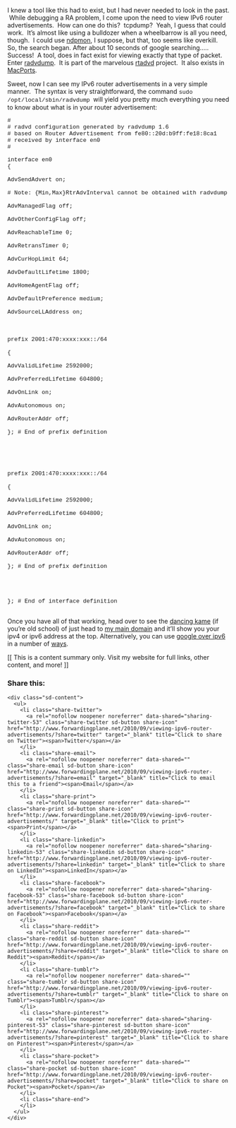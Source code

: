 I knew a tool like this had to exist, but I had never needed to look in the past.  While debugging a RA problem, I come upon the need to view IPv6 router advertisements.  How can one do this?  tcpdump?  Yeah, I guess that could work.  It&#8217;s almost like using a bulldozer when a wheelbarrow is all you need, though.  I could use [ndpmon](http://ndpmon.sourceforge.net/), I suppose, but that, too seems like overkill.  
So, the search began. After about 10 seconds of google searching&#8230;.. Success!  A tool, does in fact exist for viewing exactly that type of packet.  
Enter [radvdump](http://gd.tuwien.ac.at/linuxcommand.org/man_pages/radvdump8.html).  It is part of the marvelous [rtadvd](http://www.freebsd.org/cgi/man.cgi?query=rtadvd&sektion=8) project.  It also exists in [MacPorts](http://www.macports.org/). 

Sweet, now I can see my IPv6 router advertisements in a very simple manner.  The syntax is very straightforward, the command <span style="font-family: 'Courier New', Courier, monospace; font-size: small;">sudo /opt/local/sbin/radvdump </span>will yield you pretty much everything you need to know about what is in your router advertisement:

<span style="font-size: small;"><span style="font-family: 'Courier New', Courier, monospace;">#</span></span>  
<span style="font-size: small;"><span style="font-family: 'Courier New', Courier, monospace;"># radvd configuration generated by radvdump 1.6</span></span>  
<span style="font-size: small;"><span style="font-family: 'Courier New', Courier, monospace;"># based on Router Advertisement from fe80::20d:b9ff:fe18:8ca1</span></span>  
<span style="font-size: small;"><span style="font-family: 'Courier New', Courier, monospace;"># received by interface en0</span></span>  
<span style="font-size: small;"><span style="font-family: 'Courier New', Courier, monospace;">#</span></span>

<span style="font-size: small;"><span style="font-family: 'Courier New', Courier, monospace;">interface en0</span></span>  
<span style="font-size: small;"><span style="font-family: 'Courier New', Courier, monospace;">{</span></span>  
<span style="white-space: pre;"><span style="font-size: small;"><span style="font-family: 'Courier New', Courier, monospace;"> </span></span></span><span style="font-size: small;"><span style="font-family: 'Courier New', Courier, monospace;">AdvSendAdvert on;</span></span>  
<span style="white-space: pre;"><span style="font-size: small;"><span style="font-family: 'Courier New', Courier, monospace;"> </span></span></span><span style="font-size: small;"><span style="font-family: 'Courier New', Courier, monospace;"># Note: {Min,Max}RtrAdvInterval cannot be obtained with radvdump</span></span>  
<span style="white-space: pre;"><span style="font-size: small;"><span style="font-family: 'Courier New', Courier, monospace;"> </span></span></span><span style="font-size: small;"><span style="font-family: 'Courier New', Courier, monospace;">AdvManagedFlag off;</span></span>  
<span style="white-space: pre;"><span style="font-size: small;"><span style="font-family: 'Courier New', Courier, monospace;"> </span></span></span><span style="font-size: small;"><span style="font-family: 'Courier New', Courier, monospace;">AdvOtherConfigFlag off;</span></span>  
<span style="white-space: pre;"><span style="font-size: small;"><span style="font-family: 'Courier New', Courier, monospace;"> </span></span></span><span style="font-size: small;"><span style="font-family: 'Courier New', Courier, monospace;">AdvReachableTime 0;</span></span>  
<span style="white-space: pre;"><span style="font-size: small;"><span style="font-family: 'Courier New', Courier, monospace;"> </span></span></span><span style="font-size: small;"><span style="font-family: 'Courier New', Courier, monospace;">AdvRetransTimer 0;</span></span>  
<span style="white-space: pre;"><span style="font-size: small;"><span style="font-family: 'Courier New', Courier, monospace;"> </span></span></span><span style="font-size: small;"><span style="font-family: 'Courier New', Courier, monospace;">AdvCurHopLimit 64;</span></span>  
<span style="white-space: pre;"><span style="font-size: small;"><span style="font-family: 'Courier New', Courier, monospace;"> </span></span></span><span style="font-size: small;"><span style="font-family: 'Courier New', Courier, monospace;">AdvDefaultLifetime 1800;</span></span>  
<span style="white-space: pre;"><span style="font-size: small;"><span style="font-family: 'Courier New', Courier, monospace;"> </span></span></span><span style="font-size: small;"><span style="font-family: 'Courier New', Courier, monospace;">AdvHomeAgentFlag off;</span></span>  
<span style="white-space: pre;"><span style="font-size: small;"><span style="font-family: 'Courier New', Courier, monospace;"> </span></span></span><span style="font-size: small;"><span style="font-family: 'Courier New', Courier, monospace;">AdvDefaultPreference medium;</span></span>  
<span style="white-space: pre;"><span style="font-size: small;"><span style="font-family: 'Courier New', Courier, monospace;"> </span></span></span><span style="font-size: small;"><span style="font-family: 'Courier New', Courier, monospace;">AdvSourceLLAddress on;</span></span>  
<span style="font-size: small;"><span style="font-family: 'Courier New', Courier, monospace;"><br /></span></span>  
<span style="white-space: pre;"><span style="font-size: small;"><span style="font-family: 'Courier New', Courier, monospace;"> </span></span></span><span style="font-size: small;"><span style="font-family: 'Courier New', Courier, monospace;">prefix 2001:470:xxxx:xxx::/64</span></span>  
<span style="white-space: pre;"><span style="font-size: small;"><span style="font-family: 'Courier New', Courier, monospace;"> </span></span></span><span style="font-size: small;"><span style="font-family: 'Courier New', Courier, monospace;">{</span></span>  
<span style="white-space: pre;"><span style="font-size: small;"><span style="font-family: 'Courier New', Courier, monospace;"> </span></span></span><span style="font-size: small;"><span style="font-family: 'Courier New', Courier, monospace;">AdvValidLifetime 2592000;</span></span>  
<span style="white-space: pre;"><span style="font-size: small;"><span style="font-family: 'Courier New', Courier, monospace;"> </span></span></span><span style="font-size: small;"><span style="font-family: 'Courier New', Courier, monospace;">AdvPreferredLifetime 604800;</span></span>  
<span style="white-space: pre;"><span style="font-size: small;"><span style="font-family: 'Courier New', Courier, monospace;"> </span></span></span><span style="font-size: small;"><span style="font-family: 'Courier New', Courier, monospace;">AdvOnLink on;</span></span>  
<span style="white-space: pre;"><span style="font-size: small;"><span style="font-family: 'Courier New', Courier, monospace;"> </span></span></span><span style="font-size: small;"><span style="font-family: 'Courier New', Courier, monospace;">AdvAutonomous on;</span></span>  
<span style="white-space: pre;"><span style="font-size: small;"><span style="font-family: 'Courier New', Courier, monospace;"> </span></span></span><span style="font-size: small;"><span style="font-family: 'Courier New', Courier, monospace;">AdvRouterAddr off;</span></span>  
<span style="white-space: pre;"><span style="font-size: small;"><span style="font-family: 'Courier New', Courier, monospace;"> </span></span></span><span style="font-size: small;"><span style="font-family: 'Courier New', Courier, monospace;">}; # End of prefix definition</span></span>  
<span style="font-size: small;"><span style="font-family: 'Courier New', Courier, monospace;"><br /></span></span>  
<span style="font-size: small;"><span style="font-family: 'Courier New', Courier, monospace;"><br /></span></span>  
<span style="white-space: pre;"><span style="font-size: small;"><span style="font-family: 'Courier New', Courier, monospace;"> </span></span></span><span style="font-size: small;"><span style="font-family: 'Courier New', Courier, monospace;">prefix 2001:470:xxxx:xxx::/64</span></span>  
<span style="white-space: pre;"><span style="font-size: small;"><span style="font-family: 'Courier New', Courier, monospace;"> </span></span></span><span style="font-size: small;"><span style="font-family: 'Courier New', Courier, monospace;">{</span></span>  
<span style="white-space: pre;"><span style="font-size: small;"><span style="font-family: 'Courier New', Courier, monospace;"> </span></span></span><span style="font-size: small;"><span style="font-family: 'Courier New', Courier, monospace;">AdvValidLifetime 2592000;</span></span>  
<span style="white-space: pre;"><span style="font-size: small;"><span style="font-family: 'Courier New', Courier, monospace;"> </span></span></span><span style="font-size: small;"><span style="font-family: 'Courier New', Courier, monospace;">AdvPreferredLifetime 604800;</span></span>  
<span style="white-space: pre;"><span style="font-size: small;"><span style="font-family: 'Courier New', Courier, monospace;"> </span></span></span><span style="font-size: small;"><span style="font-family: 'Courier New', Courier, monospace;">AdvOnLink on;</span></span>  
<span style="white-space: pre;"><span style="font-size: small;"><span style="font-family: 'Courier New', Courier, monospace;"> </span></span></span><span style="font-size: small;"><span style="font-family: 'Courier New', Courier, monospace;">AdvAutonomous on;</span></span>  
<span style="white-space: pre;"><span style="font-size: small;"><span style="font-family: 'Courier New', Courier, monospace;"> </span></span></span><span style="font-size: small;"><span style="font-family: 'Courier New', Courier, monospace;">AdvRouterAddr off;</span></span>  
<span style="white-space: pre;"><span style="font-size: small;"><span style="font-family: 'Courier New', Courier, monospace;"> </span></span></span><span style="font-size: small;"><span style="font-family: 'Courier New', Courier, monospace;">}; # End of prefix definition</span></span>  
<span style="font-family: 'Courier New', Courier, monospace;"><span style="font-size: small;"><br /></span></span>  
<span style="font-size: small;"><span style="font-family: 'Courier New', Courier, monospace;"><br /></span></span>  
<span style="font-size: small;"><span style="font-family: 'Courier New', Courier, monospace;">}; # End of interface definition</span></span>  
<span style="font-family: 'Courier New', Courier, monospace;"><span style="font-size: small;"><br /></span></span>

Once you have all of that working, head over to see the [dancing kame](http://www.kame.net/) (if you&#8217;re old school) of just head to [my main domain](http://www.buraglio.com/) and it&#8217;ll show you your ipv4 or ipv6 address at the top. Alternatively, you can use [google over ipv6](http://www.google.com/intl/en/ipv6/) in a number of [ways](http://ipv6.google.com/).

<div>
  [[ This is a content summary only. Visit my website for full links, other content, and more! ]]
</div>

<div class="sharedaddy sd-sharing-enabled">
  <div class="robots-nocontent sd-block sd-social sd-social-icon-text sd-sharing">
    <h3 class="sd-title">
      Share this:
    </h3>
    
    <div class="sd-content">
      <ul>
        <li class="share-twitter">
          <a rel="nofollow noopener noreferrer" data-shared="sharing-twitter-53" class="share-twitter sd-button share-icon" href="http://www.forwardingplane.net/2010/09/viewing-ipv6-router-advertisements/?share=twitter" target="_blank" title="Click to share on Twitter"><span>Twitter</span></a>
        </li>
        <li class="share-email">
          <a rel="nofollow noopener noreferrer" data-shared="" class="share-email sd-button share-icon" href="http://www.forwardingplane.net/2010/09/viewing-ipv6-router-advertisements/?share=email" target="_blank" title="Click to email this to a friend"><span>Email</span></a>
        </li>
        <li class="share-print">
          <a rel="nofollow noopener noreferrer" data-shared="" class="share-print sd-button share-icon" href="http://www.forwardingplane.net/2010/09/viewing-ipv6-router-advertisements/" target="_blank" title="Click to print"><span>Print</span></a>
        </li>
        <li class="share-linkedin">
          <a rel="nofollow noopener noreferrer" data-shared="sharing-linkedin-53" class="share-linkedin sd-button share-icon" href="http://www.forwardingplane.net/2010/09/viewing-ipv6-router-advertisements/?share=linkedin" target="_blank" title="Click to share on LinkedIn"><span>LinkedIn</span></a>
        </li>
        <li class="share-facebook">
          <a rel="nofollow noopener noreferrer" data-shared="sharing-facebook-53" class="share-facebook sd-button share-icon" href="http://www.forwardingplane.net/2010/09/viewing-ipv6-router-advertisements/?share=facebook" target="_blank" title="Click to share on Facebook"><span>Facebook</span></a>
        </li>
        <li class="share-reddit">
          <a rel="nofollow noopener noreferrer" data-shared="" class="share-reddit sd-button share-icon" href="http://www.forwardingplane.net/2010/09/viewing-ipv6-router-advertisements/?share=reddit" target="_blank" title="Click to share on Reddit"><span>Reddit</span></a>
        </li>
        <li class="share-tumblr">
          <a rel="nofollow noopener noreferrer" data-shared="" class="share-tumblr sd-button share-icon" href="http://www.forwardingplane.net/2010/09/viewing-ipv6-router-advertisements/?share=tumblr" target="_blank" title="Click to share on Tumblr"><span>Tumblr</span></a>
        </li>
        <li class="share-pinterest">
          <a rel="nofollow noopener noreferrer" data-shared="sharing-pinterest-53" class="share-pinterest sd-button share-icon" href="http://www.forwardingplane.net/2010/09/viewing-ipv6-router-advertisements/?share=pinterest" target="_blank" title="Click to share on Pinterest"><span>Pinterest</span></a>
        </li>
        <li class="share-pocket">
          <a rel="nofollow noopener noreferrer" data-shared="" class="share-pocket sd-button share-icon" href="http://www.forwardingplane.net/2010/09/viewing-ipv6-router-advertisements/?share=pocket" target="_blank" title="Click to share on Pocket"><span>Pocket</span></a>
        </li>
        <li class="share-end">
        </li>
      </ul>
    </div>
  </div>
</div>
